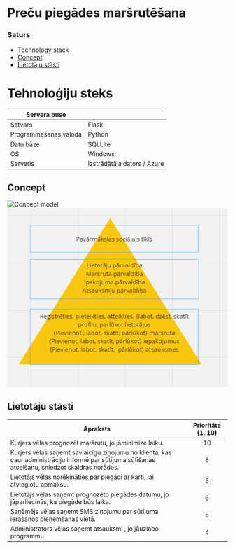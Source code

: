 # Preču piegādes maršrutēšana

### Saturs

- [Technology stack](#Technology-stack)
- [Concept](#Concept)
- [Lietotāju stāsti](#Lietotāju-stāsti)

# Tehnoloģiju steks

| Servera puse |  |
| --- | ----------- |
| Satvars | Flask |
| Programmēšanas valoda | Python |
| Datu bāze | SQLLite |
| OS | Windows |
| Serveris | Izstrādātāja dators / Azure |


## Concept
![Concept model](изображение_2023-12-17_174046657.png)
![Concept model](изображение_2023-12-17_202712782.png)


## Lietotāju stāsti

| Apraksts                                                                                                                                                              | Prioritāte (1..10) |
| --------------------------------------------------------------------------------------------------------------------------------------------------------------------- |:------------------:|
| Kurjers vēlas prognozēt maršrutu, jo jāminimize laiku.                                                                                                                |         10         |
| Kurjers vēlas saņemt savlaicīgu ziņojumu no klienta, kas caur administrāciju informē par sūtījuma sūtīšanas atcelšanu, sniedzot skaidras norādes.                     |         8          |
| Lietotājs vēlas norēķināties par piegādi ar karti, lai atvieglotu apmaksu.                                                                                            |         5          |
| Lietotājs vēlas saņemt prognozēto piegādes datumu, jo jāparliecinās, ka piegāde būs laika.                                                                            |         6          |
| Saņēmējs vēlas saņemt SMS ziņojumu par sūtījuma ierašanos pieņemšanas vietā.                                                                                          |         5          |
| Administrators vēlas saņemt atsauksmi , jo jāuzlabo programmu.                                                                                                        |         4          |
